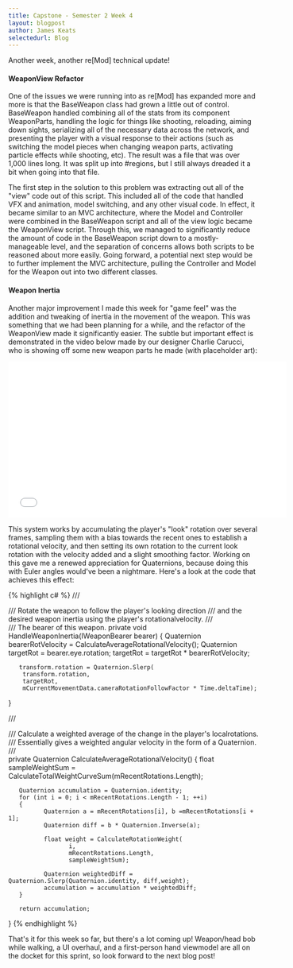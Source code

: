 ```yaml
---
title: Capstone - Semester 2 Week 4
layout: blogpost
author: James Keats
selectedurl: Blog
---
```

Another week, another re[Mod] technical update!

#### WeaponView Refactor

One of the issues we were running into as re[Mod] has expanded more and more is that the BaseWeapon class had grown a little out of control. BaseWeapon handled combining all of the stats from its component WeaponParts, handling the logic for things like shooting, reloading, aiming down sights, serializing all of the necessary data across the network, and presenting the player with a visual response to their actions (such as switching the model pieces when changing weapon parts, activating particle effects while shooting, etc). The result was a file that was over 1,000 lines long. It was split up into #regions, but I still always dreaded it a bit when going into that file.&nbsp;

<!--more-->

The first step in the solution to this problem was extracting out all of the "view" code out of this script. This included all of the code that handled VFX and animation, model switching, and any other visual code. In effect, it became similar to an MVC architecture, where the Model and Controller were combined in the BaseWeapon script and all of the view logic became the WeaponView script. Through this, we managed to significantly reduce the amount of code in the BaseWeapon script down to a mostly-manageable level, and the separation of concerns allows both scripts to be reasoned about more easily. Going forward, a potential next step would be to further implement the MVC architecture, pulling the Controller and Model for the Weapon out into two different classes.

#### Weapon Inertia

Another major improvement I made this week for "game feel" was the addition and tweaking of inertia in the movement of the weapon. This was something that we had been planning for a while, and the refactor of the WeaponView made it significantly easier. The subtle but important effect is demonstrated in the video below made by our designer Charlie Carucci, who is showing off some new weapon parts he made (with placeholder art):

<p class="text-align-center">
    <iframe src="//www.youtube.com/embed/ciuoNhfwvLc?wmode=transparent" allowfullscreen="true" width="560" height="315" frameborder="0"> </iframe>
</p>

This system works by accumulating the player's "look" rotation over several frames, sampling them with a bias towards the recent ones to establish a rotational velocity, and then setting its own rotation to the current look rotation with the velocity added and a slight smoothing factor. Working on this gave me a renewed appreciation for Quaternions, because doing this with Euler angles would've been a nightmare. Here's a look at the code that achieves this effect:

{% highlight c# %}
/// <summary>
/// Rotate the weapon to follow the player's looking direction
/// and the desired weapon inertia using the player's rotationalvelocity.
/// </summary>
/// <param name="bearer">The bearer of this weapon.</param>
private void HandleWeaponInertia(IWeaponBearer bearer)
{
       Quaternion bearerRotVelocity = CalculateAverageRotationalVelocity();
       Quaternion targetRot = bearer.eye.rotation;
       targetRot = targetRot * bearerRotVelocity;

       transform.rotation = Quaternion.Slerp(
        transform.rotation,
        targetRot,
        mCurrentMovementData.cameraRotationFollowFactor * Time.deltaTime);
}

/// <summary>
/// Calculate a weighted average of the change in the player's localrotations.
/// Essentially gives a weighted angular velocity in the form of a Quaternion.
/// </summary>
private Quaternion CalculateAverageRotationalVelocity()
{
       float sampleWeightSum = CalculateTotalWeightCurveSum(mRecentRotations.Length);

       Quaternion accumulation = Quaternion.identity;
       for (int i = 0; i < mRecentRotations.Length - 1; ++i)
       {
              Quaternion a = mRecentRotations[i], b =mRecentRotations[i + 1];
              Quaternion diff = b * Quaternion.Inverse(a);

              float weight = CalculateRotationWeight(
                     i,
                     mRecentRotations.Length,
                     sampleWeightSum);
                          
              Quaternion weightedDiff = Quaternion.Slerp(Quaternion.identity, diff,weight);
              accumulation = accumulation * weightedDiff;
       }
 
       return accumulation;
} 
{% endhighlight %}

That's it for this week so far, but there's a lot coming up! Weapon/head bob while walking, a UI overhaul, and a first-person hand viewmodel are all on the docket for this sprint, so look forward to the next blog post!
